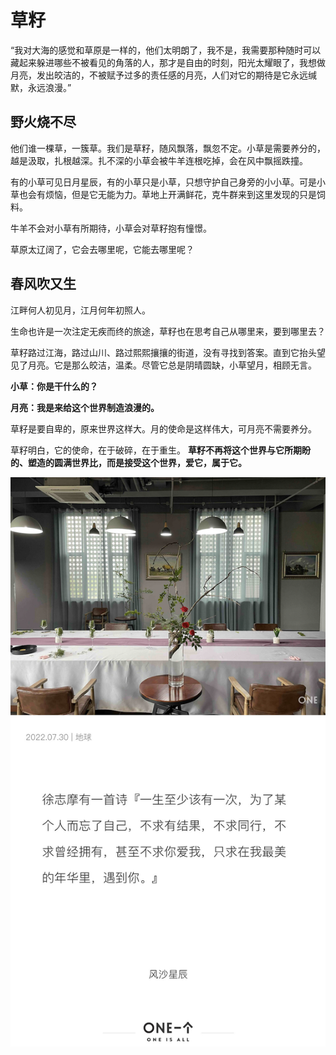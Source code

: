 # 草籽
“我对大海的感觉和草原是一样的，他们太明朗了，我不是，我需要那种随时可以藏起来躲进哪些不被看见的角落的人，那才是自由的时刻，阳光太耀眼了，我想做月亮，发出皎洁的，不被赋予过多的责任感的月亮，人们对它的期待是它永远缄默，永远浪漫。”
## 野火烧不尽
他们谁一棵草，一簇草。我们是草籽，随风飘落，飘忽不定。小草是需要养分的，越是汲取，扎根越深。扎不深的小草会被牛羊连根吃掉，会在风中飘摇跌撞。

有的小草可见日月星辰，有的小草只是小草，只想守护自己身旁的小小草。可是小草也会有烦恼，但是它无能为力。草地上开满鲜花，克牛群来到这里发现的只是饲料。

牛羊不会对小草有所期待，小草会对草籽抱有憧憬。

草原太辽阔了，它会去哪里呢，它能去哪里呢？


## 春风吹又生
江畔何人初见月，江月何年初照人。

生命也许是一次注定无疾而终的旅途，草籽也在思考自己从哪里来，要到哪里去？

草籽路过江海，路过山川、路过熙熙攘攘的街道，没有寻找到答案。直到它抬头望见了月亮。它是那么皎洁，温柔。尽管它总是阴晴圆缺，小草望月，相顾无言。

**小草：你是干什么的？**

**月亮：我是来给这个世界制造浪漫的。**


草籽是要自卑的，原来世界这样大。月的使命是这样伟大，可月亮不需要养分。

草籽明白，它的使命，在于破碎，在于重生。
**草籽不再将这个世界与它所期盼的、塑造的圆满世界比，而是接受这个世界，爱它，属于它。**


![](img/(5)草籽/img-2023-02-20-00-05-52.png)
